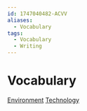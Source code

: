 ```yaml
---
id: 1747040482-ACVV
aliases:
  - Vocabulary
tags:
  - Vocabulary
  - Writing
---
```


# Vocabulary


[Environment](Environment.md)
[Technology](Technology.md)



